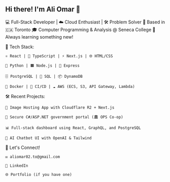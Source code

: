 ## Hi there! I'm Ali Omar 👋
💻 Full-Stack Developer | ☁️ Cloud Enthusiast | 🛠 Problem Solver
📍 Based in  🇨🇦 Toronto
🎓 Computer Programming & Analysis @ Seneca College
🧠 Always learning something new!

<!--
**AliOmarTO/AliOmarTO** is a ✨ _special_ ✨ repository because its `README.md` (this file) appears on your GitHub profile.

Here are some ideas to get you started:

- 🔭 I’m currently working on ...
- 🌱 I’m currently learning ...
- 👯 I’m looking to collaborate on ...
- 🤔 I’m looking for help with ...
- 💬 Ask me about ...
- 📫 How to reach me: ...
- 😄 Pronouns: ...
- ⚡ Fun fact: ...
-->

🧰 Tech Stack:

    ⚛️ React | 🧪 TypeScript | ⚡ Next.js | 🌐 HTML/CSS

    🐍 Python | 🟫 Node.js | 🚀 Express

    🗄️ PostgreSQL | 🧾 SQL | 📦 DynamoDB

    🐳 Docker | 🔁 CI/CD | ☁️ AWS (ECS, S3, API Gateway, Lambda)

🛠 Recent Projects:

    📸 Image Hosting App with Cloudflare R2 + Next.js

    🔐 Secure C#/ASP.NET government portal (🏛️ OPS Co-op)

    📊 Full-stack dashboard using React, GraphQL, and PostgreSQL

    🤖 AI Chatbot UI with OpenAI & Tailwind

💬 Let's Connect!

    ✉️ aliomar02.to@gmail.com

    🔗 LinkedIn

    🌐 Portfolio (if you have one)
